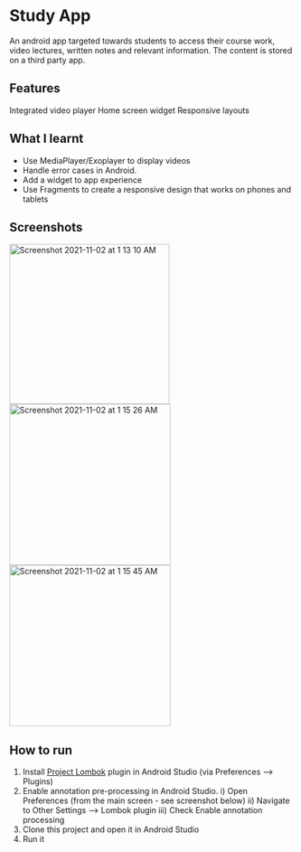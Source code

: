 # Study App
An android app targeted towards students to access their course work, video lectures, written notes and relevant information. The content is stored on a third party app.

## Features
Integrated video player
Home screen widget
Responsive layouts


## What I learnt
* Use MediaPlayer/Exoplayer to display videos
* Handle error cases in Android.
* Add a widget to app experience
* Use Fragments to create a responsive design that works on phones and tablets

## Screenshots
<img width="283" alt="Screenshot 2021-11-02 at 1 13 10 AM" src="https://user-images.githubusercontent.com/47550087/139731589-c80b6cb2-d23a-4f91-872e-88663fd5880a.png">

<img width="285" alt="Screenshot 2021-11-02 at 1 15 26 AM" src="https://user-images.githubusercontent.com/47550087/139731892-85345833-97bd-479d-a6ae-598c250b3ec7.png">

<img width="285" alt="Screenshot 2021-11-02 at 1 15 45 AM" src="https://user-images.githubusercontent.com/47550087/139731934-4ba84a67-6769-45ef-9fdf-0b4312bd2e7e.png">

## How to run
1. Install [Project Lombok](https://projectlombok.org/) plugin in Android Studio (via Preferences --> Plugins)
2. Enable annotation pre-processing in Android Studio.
   i) Open Preferences (from the main screen - see screenshot below)
   ii) Navigate to Other Settings --> Lombok plugin
   iii) Check Enable annotation processing
3. Clone this project and open it in Android Studio
4. Run it
